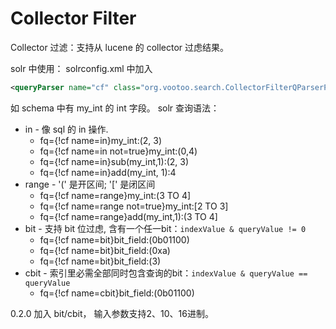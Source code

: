 # Collector Filter

Collector 过滤：支持从 lucene 的 collector 过虑结果。

solr 中使用：
solrconfig.xml 中加入

```xml
<queryParser name="cf" class="org.vootoo.search.CollectorFilterQParserPlugin"/>
```

如 schema 中有  my_int 的 int 字段。
solr 查询语法：

* in - 像 sql 的 in 操作.
  * fq={!cf name=in}my_int:(2, 3)
  * fq={!cf name=in not=true}my_int:(0,4)
  * fq={!cf name=in}sub(my_int,1):(2, 3)
  * fq={!cf name=in}add(my_int, 1):4
* range - '(' 是开区间; '[' 是闭区间 
  * fq={!cf name=range}my_int:(3 TO 4]
  * fq={!cf name=range not=true}my_int:[2 TO 3]
  * fq={!cf name=range}add(my_int,1):(3 TO 4]
* bit - 支持 bit 位过虑, 含有一个任一bit：```indexValue & queryValue != 0```
  * fq={!cf name=bit}bit_field:(0b01100)
  * fq={!cf name=bit}bit_field:(0xa)
  * fq={!cf name=bit}bit_field:(3)
* cbit - 索引里必需全部同时包含查询的bit：```indexValue & queryValue == queryValue```
  * fq={!cf name=cbit}bit_field:(0b01100)

0.2.0 加入 bit/cbit， 输入参数支持2、10、16进制。

